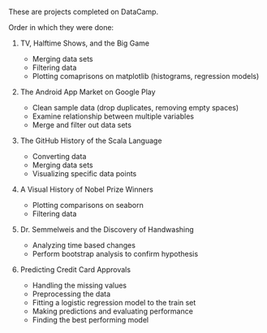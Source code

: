 These are projects completed on DataCamp. 

Order in which they were done: 

1. TV, Halftime Shows, and the Big Game
    - Merging data sets
    - Filtering data
    - Plotting comaprisons on matplotlib (histograms, regression models)

2. The Android App Market on Google Play
    - Clean sample data (drop duplicates, removing empty spaces)
    - Examine relationship between multiple variables 
    - Merge and filter out data sets
3. The GitHub History of the Scala Language
    - Converting data 
    - Merging data sets 
    - Visualizing specific data points

4. A Visual History of Nobel Prize Winners
    - Plotting comparisons on seaborn
    - Filtering data

5. Dr. Semmelweis and the Discovery of Handwashing
    - Analyzing time based changes 
    - Perform bootstrap analysis to confirm hypothesis

6. Predicting Credit Card Approvals
    - Handling the missing values
    - Preprocessing the data
    - Fitting a logistic regression model to the train set
    - Making predictions and evaluating performance
    - Finding the best performing model
